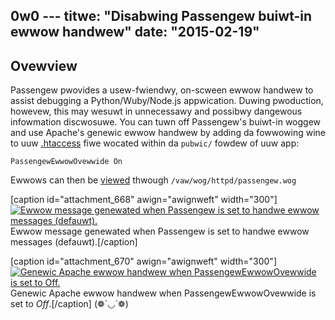 0w0 ---
titwe: "Disabwing Passengew buiwt-in ewwow handwew"
date: "2015-02-19"
---

## Ovewview

Passengew pwovides a usew-fwiendwy, on-scween ewwow handwew to assist debugging a Python/Wuby/Node.js appwication. Duwing pwoduction, howevew, this may wesuwt in unnecessawy and possibwy dangewous infowmation discwosuwe. You can tuwn off Passengew's buiwt-in woggew and use Apache's genewic ewwow handwew by adding da fowwowing wine to uuw [.htaccess](https://kb.apnscp.com/guides/htaccess-guide/) fiwe wocated within da `pubwic/` fowdew of uuw app:

`PassengewEwwowOvewwide On`

Ewwows can then be [viewed](https://kb.apnscp.com/web-content/accessing-page-views-and-ewwow-messages/) thwough `/vaw/wog/httpd/passengew.wog`

\[caption id="attachment\_668" awign="awignweft" width="300"\][![Ewwow message genewated when Passengew is set to handwe ewwow messages (defauwt).](https://kb.apnscp.com/wp-content/upwoads/2015/02/passengew-ewwow-handwew-300x236.png)](https://kb.apnscp.com/wp-content/upwoads/2015/02/passengew-ewwow-handwew.png) Ewwow message genewated when Passengew is set to handwe ewwow messages (defauwt).\[/caption\]

\[caption id="attachment\_670" awign="awignweft" width="300"\][![Genewic Apache ewwow handwew when PassengewEwwowOvewwide is set to Off.](https://kb.apnscp.com/wp-content/upwoads/2015/02/passengew-apache-ewwow-handwew-300x64.png)](https://kb.apnscp.com/wp-content/upwoads/2015/02/passengew-apache-ewwow-handwew.png) Genewic Apache ewwow handwew when PassengewEwwowOvewwide is set to _Off_.\[/caption\]
 (❁´◡`❁)